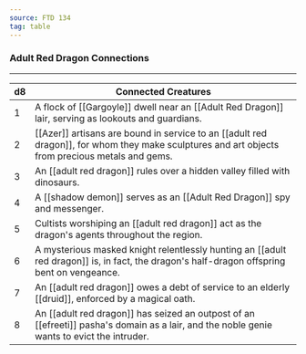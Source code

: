 ```yaml
---
source: FTD 134
tag: table
---
```


### Adult Red Dragon Connections
---
|d8|Connected Creatures|
|----|------------|
|1|A flock of [[Gargoyle]] dwell near an [[Adult Red Dragon]] lair, serving as lookouts and guardians.|
|2|[[Azer]] artisans are bound in service to an [[adult red dragon]], for whom they make sculptures and art objects from precious metals and gems.|
|3|An [[adult red dragon]] rules over a hidden valley filled with dinosaurs.|
|4|A [[shadow demon]] serves as an [[Adult Red Dragon]] spy and messenger.|
|5|Cultists worshiping an [[adult red dragon]] act as the dragon's agents throughout the region.|
|6|A mysterious masked knight relentlessly hunting an [[adult red dragon]] is, in fact, the dragon's half-dragon offspring bent on vengeance.|
|7|An [[adult red dragon]] owes a debt of service to an elderly [[druid]], enforced by a magical oath.|
|8|An [[adult red dragon]] has seized an outpost of an [[efreeti]] pasha's domain as a lair, and the noble genie wants to evict the intruder.|
